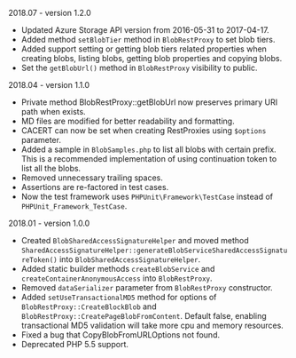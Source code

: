 2018.07 - version 1.2.0

* Updated Azure Storage API version from 2016-05-31 to 2017-04-17.
* Added method `setBlobTier` method in `BlobRestProxy` to set blob tiers.
* Added support setting or getting blob tiers related properties when creating blobs, listing blobs, getting blob properties and copying blobs.
* Set the `getBlobUrl()` method in `BlobRestProxy` visibility to public.

2018.04 - version 1.1.0

* Private method BlobRestProxy::getBlobUrl now preserves primary URI path when exists.
* MD files are modified for better readability and formatting.
* CACERT can now be set when creating RestProxies using `$options` parameter.
* Added a sample in `BlobSamples.php` to list all blobs with certain prefix. This is a recommended implementation of using continuation token to list all the blobs.
* Removed unnecessary trailing spaces.
* Assertions are re-factored in test cases.
* Now the test framework uses `PHPUnit\Framework\TestCase` instead of `PHPUnit_Framework_TestCase`.

2018.01 - version 1.0.0

* Created `BlobSharedAccessSignatureHelper` and moved method `SharedAccessSignatureHelper::generateBlobServiceSharedAccessSignatureToken()` into `BlobSharedAccessSignatureHelper`.
* Added static builder methods `createBlobService` and `createContainerAnonymousAccess` into `BlobRestProxy`.
* Removed `dataSerializer` parameter from `BlobRestProxy` constructor.
* Added `setUseTransactionalMD5` method for options of `BlobRestProxy::CreateBlockBlob` and `BlobRestProxy::CreatePageBlobFromContent`. Default false, enabling transactional MD5 validation will take more cpu and memory resources.
* Fixed a bug that CopyBlobFromURLOptions not found.
* Deprecated PHP 5.5 support.